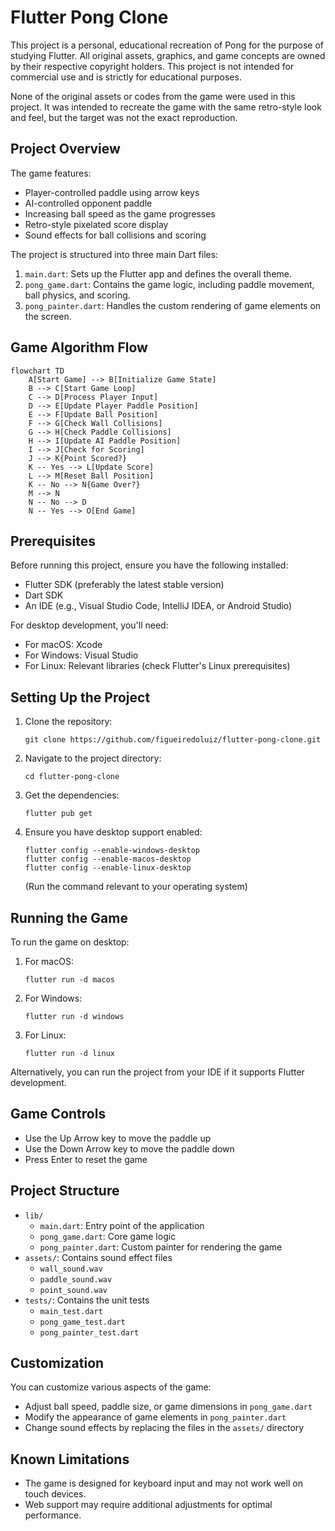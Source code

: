 # Flutter Pong Clone

This project is a personal, educational recreation of Pong for the purpose of studying Flutter. All original assets, graphics, and game concepts are owned by their respective copyright holders. This project is not intended for commercial use and is strictly for educational purposes.

None of the original assets or codes from the game were used in this project. It was intended to recreate the game with the same retro-style look and feel, but the target was not the exact reproduction.

## Project Overview

The game features:
- Player-controlled paddle using arrow keys
- AI-controlled opponent paddle
- Increasing ball speed as the game progresses
- Retro-style pixelated score display
- Sound effects for ball collisions and scoring

The project is structured into three main Dart files:
1. `main.dart`: Sets up the Flutter app and defines the overall theme.
2. `pong_game.dart`: Contains the game logic, including paddle movement, ball physics, and scoring.
3. `pong_painter.dart`: Handles the custom rendering of game elements on the screen.

## Game Algorithm Flow

```mermaid
flowchart TD
    A[Start Game] --> B[Initialize Game State]
    B --> C[Start Game Loop]
    C --> D[Process Player Input]
    D --> E[Update Player Paddle Position]
    E --> F[Update Ball Position]
    F --> G[Check Wall Collisions]
    G --> H[Check Paddle Collisions]
    H --> I[Update AI Paddle Position]
    I --> J[Check for Scoring]
    J --> K{Point Scored?}
    K -- Yes --> L[Update Score]
    L --> M[Reset Ball Position]
    K -- No --> N{Game Over?}
    M --> N
    N -- No --> D
    N -- Yes --> O[End Game]
```

## Prerequisites

Before running this project, ensure you have the following installed:
- Flutter SDK (preferably the latest stable version)
- Dart SDK
- An IDE (e.g., Visual Studio Code, IntelliJ IDEA, or Android Studio)

For desktop development, you'll need:
- For macOS: Xcode
- For Windows: Visual Studio
- For Linux: Relevant libraries (check Flutter's Linux prerequisites)

## Setting Up the Project

1. Clone the repository:
   ```
   git clone https://github.com/figueiredoluiz/flutter-pong-clone.git
   ```

2. Navigate to the project directory:
   ```
   cd flutter-pong-clone
   ```

3. Get the dependencies:
   ```
   flutter pub get
   ```

4. Ensure you have desktop support enabled:
   ```
   flutter config --enable-windows-desktop
   flutter config --enable-macos-desktop
   flutter config --enable-linux-desktop
   ```
   (Run the command relevant to your operating system)

## Running the Game

To run the game on desktop:

1. For macOS:
   ```
   flutter run -d macos
   ```

2. For Windows:
   ```
   flutter run -d windows
   ```

3. For Linux:
   ```
   flutter run -d linux
   ```

Alternatively, you can run the project from your IDE if it supports Flutter development.

## Game Controls

- Use the Up Arrow key to move the paddle up
- Use the Down Arrow key to move the paddle down
- Press Enter to reset the game

## Project Structure

- `lib/`
  - `main.dart`: Entry point of the application
  - `pong_game.dart`: Core game logic
  - `pong_painter.dart`: Custom painter for rendering the game
- `assets/`: Contains sound effect files
  - `wall_sound.wav`
  - `paddle_sound.wav`
  - `point_sound.wav`
- `tests/`: Contains the unit tests
  - `main_test.dart`
  - `pong_game_test.dart`
  - `pong_painter_test.dart`

## Customization

You can customize various aspects of the game:
- Adjust ball speed, paddle size, or game dimensions in `pong_game.dart`
- Modify the appearance of game elements in `pong_painter.dart`
- Change sound effects by replacing the files in the `assets/` directory

## Known Limitations

- The game is designed for keyboard input and may not work well on touch devices.
- Web support may require additional adjustments for optimal performance.
